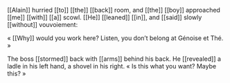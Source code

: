 [[Alain]] hurried [[to]] [[the]] [[back]] room, and [[the]] [[boy]] approached [[me]] [[with]] [[a]] scowl. [[He]] [[leaned]] [[in]], and [[said]] slowly [[without]] vouvoiement:

« [[Why]] would you work here? Listen, you don’t belong at Génoise et Thé. »

The boss [[stormed]] back with [[arms]] behind his back. He [[revealed]] a ladle in his left hand, a shovel in his right. « Is this what you want? Maybe this? »